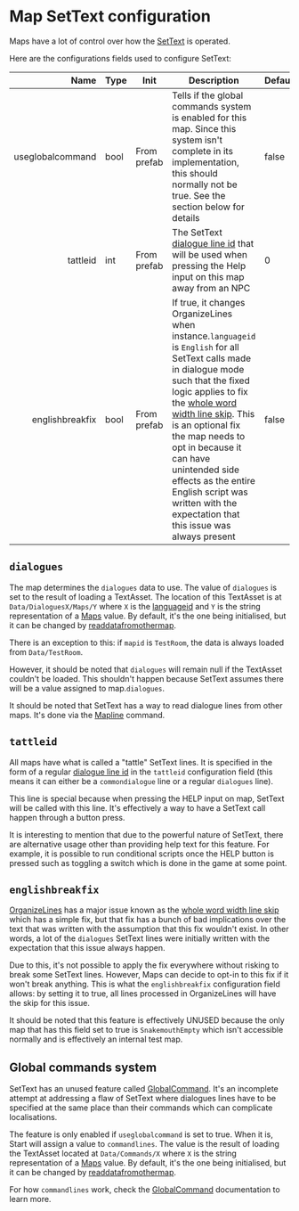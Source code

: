 # Map SetText configuration
Maps have a lot of control over how the [SetText](../SetText/SetText.md) is operated. 

Here are the configurations fields used to configure SetText:

|Name|Type|Init|Description|Default|
|---:|----|----|----------|-------|
|useglobalcommand|bool|From prefab|Tells if the global commands system is enabled for this map. Since this system isn't complete in its implementation, this should normally not be true. See the section below for details|false|
|tattleid|int|From prefab|The SetText [dialogue line id](../SetText/Common%20commands%20id%20schemes/Dialogue%20line%20id.md) that will be used when pressing the Help input on this map away from an NPC|0|
|englishbreakfix|bool|From prefab|If true, it changes OrganizeLines when instance.`languageid` is `English` for all SetText calls made in dialogue mode such that the fixed logic applies to fix the [whole word width line skip](../SetText/Related%20Systems/Automatic%20Line%20Breaks/OrganiseLines%20Known%20Issues.md#not-counting-a-whole-words-width-after-the-first-line). This is an optional fix the map needs to opt in because it can have unintended side effects as the entire English script was written with the expectation that this issue was always present|false|

## `dialogues`
The map determines the `dialogues` data to use. The value of `dialogues` is set to the result of loading a TextAsset. The location of this TextAsset is at `Data/DialoguesX/Maps/Y` where `X` is the [languageid](../SetText/languageid.md) and `Y` is the string representation of a [Maps](../Enums%20and%20IDs/Maps.md) value. By default, it's the one being initialised, but it can be changed by [readdatafromothermap](Miscellaneous%20featues.md#readdatafromothermap).

There is an exception to this: if `mapid` is `TestRoom`, the data is always loaded from `Data/TestRoom`.

However, it should be noted that `dialogues` will remain null if the TextAsset couldn't be loaded. This shouldn't happen because SetText assumes there will be a value assigned to map.`dialogues`.

It should be noted that SetText has a way to read dialogue lines from other maps. It's done via the [Mapline](../SetText/Individual%20commands/GetFromMap.md) command.

## `tattleid`
All maps have what is called a "tattle" SetText lines. It is specified in the form of a regular [dialogue line id](../SetText/Common%20commands%20id%20schemes/Dialogue%20line%20id.md) in the `tattleid` configuration field (this means it can either be a `commondialogue` line or a regular `dialogues` line).

This line is special because when pressing the HELP input on map, SetText will be called with this line. It's effectively a way to have a SetText call happen through a button press.

It is interesting to mention that due to the powerful nature of SetText, there are alternative usage other than providing help text for this feature. For example, it is possible to run conditional scripts once the HELP button is pressed such as toggling a switch which is done in the game at some point.

## `englishbreakfix`
[OrganizeLines](../SetText/Related%20Systems/Automatic%20Line%20Breaks/OrganiseLines.md) has a major issue known as the [whole word width line skip](../SetText/Related%20Systems/Automatic%20Line%20Breaks/OrganiseLines%20Known%20Issues.md#not-counting-a-whole-words-width-after-the-first-line) which has a simple fix, but that fix has a bunch of bad implications over the text that was written with the assumption that this fix wouldn't exist. In other words, a lot of the `dialogues` SetText lines were initially written with the expectation that this issue always happen.

Due to this, it's not possible to apply the fix everywhere without risking to break some SetText lines. However, Maps can decide to opt-in to this fix if it won't break anything. This is what the `englishbreakfix` configuration field allows: by setting it to true, all lines processed in OrganizeLines will have the skip for this issue.

It should be noted that this feature is effectively UNUSED because the only map that has this field set to true is `SnakemouthEmpty` which isn't accessible normally and is effectively an internal test map.

## Global commands system
SetText has an unused feature called [GlobalCommand](../SetText/Related%20Systems/GlobalCommand.md). It's an incomplete attempt at addressing a flaw of SetText where dialogues lines have to be specified at the same place than their commands which can complicate localisations.

The feature is only enabled if `useglobalcommand` is set to true. When it is, Start will assign a value to `commandlines`. The value is the result of loading the TextAsset located at `Data/Commands/X` where `X` is the string representation of a [Maps](../Enums%20and%20IDs/Maps.md) value. By default, it's the one being initialised, but it can be changed by [readdatafromothermap](Miscellaneous%20featues.md#readdatafromothermap).

For how `commandlines` work, check the [GlobalCommand](../SetText/Related%20Systems/GlobalCommand.md) documentation to learn more.
